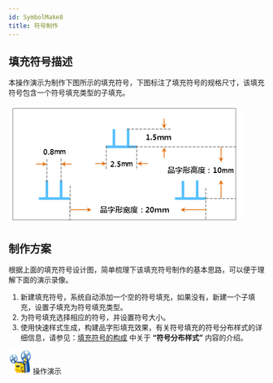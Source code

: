 ```yaml
---
id: SymbolMake8
title: 符号制作
---
```

## 填充符号描述

本操作演示为制作下图所示的填充符号，下图标注了填充符号的规格尺寸，该填充符号包含一个符号填充类型的子填充。

![](img/SymbolMake8.png)  

  
## 制作方案

根据上面的填充符号设计图，简单梳理下该填充符号制作的基本思路，可以便于理解下面的演示录像。

1. 新建填充符号，系统自动添加一个空的符号填充，如果没有，新建一个子填充，设置子填充为符号填充类型。
2. 为符号填充选择相应的符号，并设置符号大小。
3. 使用快速样式生成，构建品字形填充效果，有关符号填充的符号分布样式的详细信息，请参见：[填充符号的构成](SymFillEditor0.htm) 中关于 **“符号分布样式”** 内容的介绍。

![](img/cineprojector.png)操作演示
